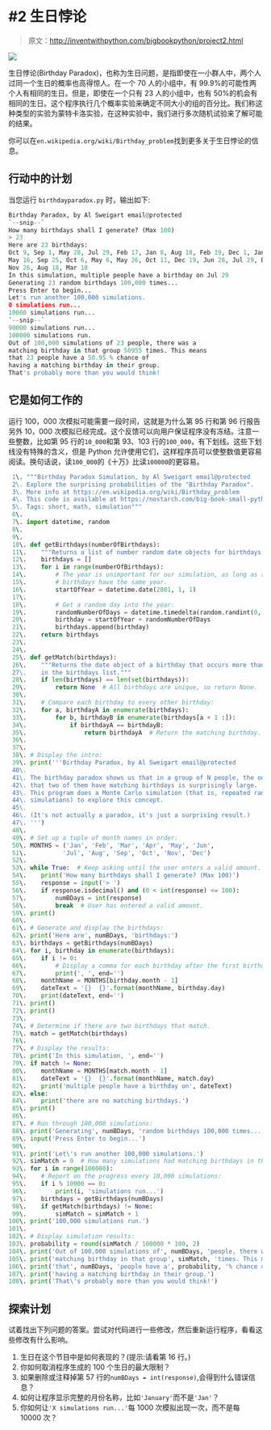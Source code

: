 # #2 生日悖论

> 原文：<http://inventwithpython.com/bigbookpython/project2.html>

![](img/9d995d63aaead72cad01120081eb8f75.png)

生日悖论(Birthday Paradox)，也称为生日问题，是指即使在一小群人中，两个人过同一个生日的概率也高得惊人。在一个 70 人的小组中，有 99.9%的可能性两个人有相同的生日。但是，即使在一个只有 23 人的小组中，也有 50%的机会有相同的生日。这个程序执行几个概率实验来确定不同大小的组的百分比。我们称这种类型的实验为蒙特卡洛实验，在这种实验中，我们进行多次随机试验来了解可能的结果。

你可以在`en.wikipedia.org/wiki/Birthday_problem`找到更多关于生日悖论的信息。

## 行动中的计划

当您运行 `birthdayparadox.py` 时，输出如下:

```py
Birthday Paradox, by Al Sweigart email@protected
`--snip--`
How many birthdays shall I generate? (Max 100)
> 23
Here are 23 birthdays:
Oct 9, Sep 1, May 28, Jul 29, Feb 17, Jan 8, Aug 18, Feb 19, Dec 1, Jan 22,
May 16, Sep 25, Oct 6, May 6, May 26, Oct 11, Dec 19, Jun 28, Jul 29, Dec 6,
Nov 26, Aug 18, Mar 18
In this simulation, multiple people have a birthday on Jul 29
Generating 23 random birthdays 100,000 times...
Press Enter to begin...
Let's run another 100,000 simulations.
0 simulations run...
10000 simulations run...
`--snip--`
90000 simulations run...
100000 simulations run.
Out of 100,000 simulations of 23 people, there was a
matching birthday in that group 50955 times. This means
that 23 people have a 50.95 % chance of
having a matching birthday in their group.
That's probably more than you would think!
```

## 它是如何工作的

运行 100，000 次模拟可能需要一段时间，这就是为什么第 95 行和第 96 行报告另外 10，000 次模拟已经完成。这个反馈可以向用户保证程序没有冻结。注意一些整数，比如第 95 行的`10_000`和第 93、103 行的`100_000`，有下划线。这些下划线没有特殊的含义，但是 Python 允许使用它们，这样程序员可以使整数值更容易阅读。换句话说，读`100_000`的《十万》比读`100000`的更容易。

```py
 1\. """Birthday Paradox Simulation, by Al Sweigart email@protected
 2\. Explore the surprising probabilities of the "Birthday Paradox".
 3\. More info at https://en.wikipedia.org/wiki/Birthday_problem
 4\. This code is available at https://nostarch.com/big-book-small-python-programming
 5\. Tags: short, math, simulation"""
 6\. 
 7\. import datetime, random
 8\. 
 9\. 
 10\. def getBirthdays(numberOfBirthdays):
 11\.    """Returns a list of number random date objects for birthdays."""
 12\.    birthdays = []
 13\.    for i in range(numberOfBirthdays):
 14\.        # The year is unimportant for our simulation, as long as all
 15\.        # birthdays have the same year.
 16\.        startOfYear = datetime.date(2001, 1, 1)
 17\. 
 18\.        # Get a random day into the year:
 19\.        randomNumberOfDays = datetime.timedelta(random.randint(0, 364))
 20\.        birthday = startOfYear + randomNumberOfDays
 21\.        birthdays.append(birthday)
 22\.    return birthdays
 23\. 
 24\. 
 25\. def getMatch(birthdays):
 26\.    """Returns the date object of a birthday that occurs more than once
 27\.    in the birthdays list."""
 28\.    if len(birthdays) == len(set(birthdays)):
 29\.        return None  # All birthdays are unique, so return None.
 30\. 
 31\.    # Compare each birthday to every other birthday:
 32\.    for a, birthdayA in enumerate(birthdays):
 33\.        for b, birthdayB in enumerate(birthdays[a + 1 :]):
 34\.            if birthdayA == birthdayB:
 35\.                return birthdayA  # Return the matching birthday.
 36\. 
 37\. 
 38\. # Display the intro:
 39\. print('''Birthday Paradox, by Al Sweigart email@protected
 40\. 
 41\. The birthday paradox shows us that in a group of N people, the odds
 42\. that two of them have matching birthdays is surprisingly large.
 43\. This program does a Monte Carlo simulation (that is, repeated random
 44\. simulations) to explore this concept.
 45\. 
 46\. (It's not actually a paradox, it's just a surprising result.)
 47\. ''')
 48\. 
 49\. # Set up a tuple of month names in order:
 50\. MONTHS = ('Jan', 'Feb', 'Mar', 'Apr', 'May', 'Jun',
 51\.          'Jul', 'Aug', 'Sep', 'Oct', 'Nov', 'Dec')
 52\. 
 53\. while True:  # Keep asking until the user enters a valid amount.
 54\.    print('How many birthdays shall I generate? (Max 100)')
 55\.    response = input('> ')
 56\.    if response.isdecimal() and (0 < int(response) <= 100):
 57\.        numBDays = int(response)
 58\.        break  # User has entered a valid amount.
 59\. print()
 60\. 
 61\. # Generate and display the birthdays:
 62\. print('Here are', numBDays, 'birthdays:')
 63\. birthdays = getBirthdays(numBDays)
 64\. for i, birthday in enumerate(birthdays):
 65\.    if i != 0:
 66\.        # Display a comma for each birthday after the first birthday.
 67\.        print(', ', end='')
 68\.    monthName = MONTHS[birthday.month - 1]
 69\.    dateText = '{}  {}'.format(monthName, birthday.day)
 70\.    print(dateText, end='')
 71\. print()
 72\. print()
 73\. 
 74\. # Determine if there are two birthdays that match.
 75\. match = getMatch(birthdays)
 76\. 
 77\. # Display the results:
 78\. print('In this simulation, ', end='')
 79\. if match != None:
 80\.    monthName = MONTHS[match.month - 1]
 81\.    dateText = '{}  {}'.format(monthName, match.day)
 82\.    print('multiple people have a birthday on', dateText)
 83\. else:
 84\.    print('there are no matching birthdays.')
 85\. print()
 86\. 
 87\. # Run through 100,000 simulations:
 88\. print('Generating', numBDays, 'random birthdays 100,000 times...')
 89\. input('Press Enter to begin...')
 90\. 
 91\. print('Let\'s run another 100,000 simulations.')
 92\. simMatch = 0  # How many simulations had matching birthdays in them.
 93\. for i in range(100000):
 94\.    # Report on the progress every 10,000 simulations:
 95\.    if i % 10000 == 0:
 96\.        print(i, 'simulations run...')
 97\.    birthdays = getBirthdays(numBDays)
 98\.    if getMatch(birthdays) != None:
 99\.        simMatch = simMatch + 1
100\. print('100,000 simulations run.')
101\. 
102\. # Display simulation results:
103\. probability = round(simMatch / 100000 * 100, 2)
104\. print('Out of 100,000 simulations of', numBDays, 'people, there was a')
105\. print('matching birthday in that group', simMatch, 'times. This means')
106\. print('that', numBDays, 'people have a', probability, '% chance of')
107\. print('having a matching birthday in their group.')
108\. print('That\'s probably more than you would think!') 
```

## 探索计划

试着找出下列问题的答案。尝试对代码进行一些修改，然后重新运行程序，看看这些修改有什么影响。

1.  生日在这个节目中是如何表现的？(提示:请看第 16 行。)
2.  你如何取消程序生成的 100 个生日的最大限制？
3.  如果删除或注释掉第 57 行的`numBDays = int(response)`,会得到什么错误信息？
4.  如何让程序显示完整的月份名称，比如`'January'`而不是`'Jan'`？
5.  你如何让`'X simulations run...'`每 1000 次模拟出现一次，而不是每 10000 次？